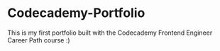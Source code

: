 # Codecademy-Portfolio

This is my first portfolio built with the Codecademy Frontend Engineer Career Path course :)
